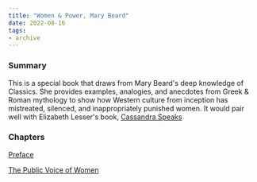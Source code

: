 ```yaml
---
title: "Women & Power, Mary Beard"
date: 2022-08-16
tags:
- archive
---
```


### Summary

This is a special book that draws from Mary Beard's deep knowledge of Classics. She provides examples, analogies, and anecdotes from Greek & Roman mythology to show how Western culture from inception has mistreated, silenced, and inappropriately punished women. It would pair well with Elizabeth Lesser's book, [Cassandra Speaks](https://www.goodreads.com/book/show/49397876-cassandra-speaks)

### Chapters
[Preface](/books/Women%20&%20Power,%20Mary%20Beard/Preface.md)

[The Public Voice of Women](/books/Women%20&%20Power,%20Mary%20Beard/The%20Public%20Voice%20of%20Women.md)


